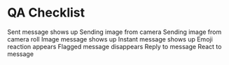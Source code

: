 # QA Checklist

Sent message shows up
Sending image from camera
Sending image from camera roll
Image message shows up
Instant message shows up
Emoji reaction appears
Flagged message disappears
Reply to message
React to message
